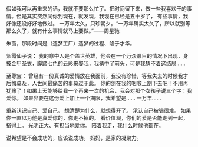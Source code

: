 假如我可以再重来的话，我就不要那么忙了。把时间留下来，做一些我喜欢干的事情。但是其实突然间你到现在，就发现，我现在已经是五十岁了， 有些事情，我好像还没好好地做过。
一万年太久，只珍朝夕。“一万年确实太久了，所以就别等那么久了，就有什么事情就马上要做。”——周星驰

朱茵，那段时间是（造梦工厂）造梦的过程、陷于才华。

紫霞仙子说：
我的意中人是个盖世英雄，他会在一个万众瞩目的情况下出现，身披金甲圣衣，脚踏七色的云彩来娶我，我猜中了前头，可是我猜不着这结局…… 

至尊宝：
曾经有一份真诚的爱情放在我面前，我没有珍惜，等我失去的时候我才后悔莫及，人世间最痛苦的事莫过于此。
你的剑在我的咽喉上割下去吧！不用再犹豫了！如果上天能够给我一个再来一次的机会，我会对那个女孩子说三个字：我爱你。
如果非要在这份爱上加上一个期限，我希望是……
一万年……

重新认识自己、爱自己。
想清楚为什么，就想得开了。
承认自己被骗很难。
如果你一直以为他是真爱你的，你走不掉的。
看价值观，你们的爱是否能走到一起，搭得上。
光明正大、有担当地爱你。
陪着我走，我什么时候他都在。

说希望是不会成功的，应该说成功。
妈妈，是家的凝聚力。
